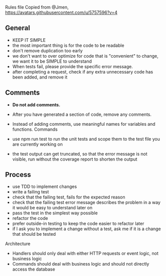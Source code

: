 Rules file Copied from @Jmen, https://avatars.githubusercontent.com/u/5757596?v=4

## General
- KEEP IT SIMPLE
- the most important thing is for the code to be readable
- don't remove duplication too early
- we don't want to over optimize for code that is "convenient" to change, we want it to be SIMPLE to understand
- When tests fail, please provide the specific error message.
- after completing a request, check if any extra unnecessary code has been added, and remove it

## Comments

- **Do not add comments.**
- After you have generated a section of code, remove any comments.
- Instead of adding comments, use meaningful names for variables and functions.
Commands

- use npm run test to run the unit tests and scope them to the test file you are currently working on
- the test output can get truncated, so that the error message is not visible, run without the coverage report to shorten the output

## Process

- use TDD to implement changes
- write a failing test
- check that the failing test, fails for the expected reason
- check that the failing test error message describes the problem in a way it would be easy to understand later on
- pass the test in the simplest way possible
- refactor the code
- prefer outside-in testing to keep the code easier to refactor later
- if I ask you to implement a change without a test, ask me if it is a change that should be tested

Architecture

- Handlers should only deal with either HTTP requests or event logic, not business logic
- Commands should deal with business logic and should not directly access the database
